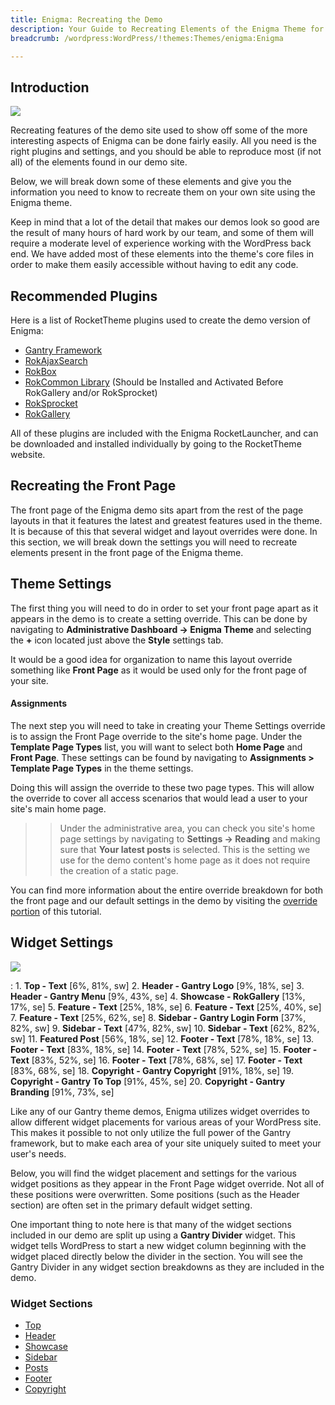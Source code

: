```yaml
---
title: Enigma: Recreating the Demo
description: Your Guide to Recreating Elements of the Enigma Theme for WordPress
breadcrumb: /wordpress:WordPress/!themes:Themes/enigma:Enigma

---
```


Introduction
-----

![][theme]

Recreating features of the demo site used to show off some of the more interesting aspects of Enigma can be done fairly easily. All you need is the right plugins and settings, and you should be able to reproduce most (if not all) of the elements found in our demo site. 

Below, we will break down some of these elements and give you the information you need to know to recreate them on your own site using the Enigma theme.

Keep in mind that a lot of the detail that makes our demos look so good are the result of many hours of hard work by our team, and some of them will require a moderate level of experience working with the WordPress back end. We have added most of these elements into the theme's core files in order to make them easily accessible without having to edit any code.

Recommended Plugins
-----

Here is a list of RocketTheme plugins used to create the demo version of Enigma:

* [Gantry Framework][gantry]
* [RokAjaxSearch][rokajaxsearch]
* [RokBox][rokbox]
* [RokCommon Library](http://www.rockettheme.com/wordpress/plugins/rokutilities) (Should be Installed and Activated Before RokGallery and/or RokSprocket)
* [RokSprocket][roksprocket]
* [RokGallery][gallery]

All of these plugins are included with the Enigma RocketLauncher, and can be downloaded and installed individually by going to the RocketTheme website.

Recreating the Front Page
-----

The front page of the Enigma demo sits apart from the rest of the page layouts in that it features the latest and greatest features used in the theme. It is because of this that several widget and layout overrides were done. In this section, we will break down the settings you will need to recreate elements present in the front page of the Enigma theme.

Theme Settings
-----

The first thing you will need to do in order to set your front page apart as it appears in the demo is to create a setting override. This can be done by navigating to **Administrative Dashboard -> Enigma Theme** and selecting the **+** icon located just above the **Style** settings tab. 

It would be a good idea for organization to name this layout override something like **Front Page** as it would be used only for the front page of your site.

#### Assignments
The next step you will need to take in creating your Theme Settings override is to assign the Front Page override to the site's home page. Under the **Template Page Types** list, you will want to select both **Home Page** and **Front Page**. These settings can be found by navigating to **Assignments > Template Page Types** in the theme settings.

Doing this will assign the override to these two page types. This will allow the override to cover all access scenarios that would lead a user to your site's main home page.

>> Under the administrative area, you can check you site's home page settings by navigating to **Settings -> Reading** and making sure that **Your latest posts** is selected. This is the setting we use for the demo content's home page as it does not require the creation of a static page.

You can find more information about the entire override breakdown for both the front page and our default settings in the demo by visiting the [override portion][demooverride] of this tutorial.

Widget Settings
-----

![][theme2]

:   1. **Top - Text** [6%, 81%, sw]
    2. **Header - Gantry Logo** [9%, 18%, se]
    3. **Header - Gantry Menu** [9%, 43%, se]
    4. **Showcase - RokGallery** [13%, 17%, se]
    5. **Feature - Text** [25%, 18%, se]
    6. **Feature - Text** [25%, 40%, se]
    7. **Feature - Text** [25%, 62%, se]
    8. **Sidebar - Gantry Login Form** [37%, 82%, sw]
    9. **Sidebar - Text** [47%, 82%, sw]
    10. **Sidebar - Text** [62%, 82%, sw]
    11. **Featured Post** [56%, 18%, se]
    12. **Footer - Text** [78%, 18%, se]
    13. **Footer - Text** [83%, 18%, se]
    14. **Footer - Text** [78%, 52%, se]
    15. **Footer - Text** [83%, 52%, se]
    16. **Footer - Text** [78%, 68%, se]
    17. **Footer - Text** [83%, 68%, se]
    18. **Copyright - Gantry Copyright** [91%, 18%, se]
    19. **Copyright - Gantry To Top** [91%, 45%, se]
    20. **Copyright - Gantry Branding** [91%, 73%, se]

Like any of our Gantry theme demos, Enigma utilizes widget overrides to allow different widget placements for various areas of your WordPress site. This makes it possible to not only utilize the full power of the Gantry framework, but to make each area of your site uniquely suited to meet your user's needs.

Below, you will find the widget placement and settings for the various widget positions as they appear in the Front Page widget override. Not all of these positions were overwritten. Some positions (such as the Header section) are often set in the primary default widget setting.

One important thing to note here is that many of the widget sections included in our demo are split up using a **Gantry Divider** widget. This widget tells WordPress to start a new widget column beginning with the widget placed directly below the divider in the section. You will see the Gantry Divider in any widget section breakdowns as they are included in the demo.

### Widget Sections

* [Top][top]
* [Header][header]
* [Showcase][showcase]
* [Sidebar][sidebar]
* [Posts][posts]
* [Footer][footer]
* [Copyright][copyright]

[gantry]: http://gantry-framework.org/download
[rokajaxsearch]: http://www.rockettheme.com/wordpress/plugins/rokajaxsearch
[rokbox]: http://www.rockettheme.com/wordpress/plugins/rokbox
[roksprocket]: http://www.rockettheme.com/wordpress/plugins/roksprocket
[theme]: assets/enigma.jpeg
[theme2]: assets/enigma2.jpg
[roksprocket]: ../../plugins/roksprocket/
[gallery]: http://www.rockettheme.com/wordpress/plugins/rokgallery
[faq]: faq.md
[menu]: ../../start/menu.md
[override]: http://gantry-framework.org/documentation/wordpress/configure/
[showcase]: demo_showcase.md
[feature]: demo_feature.md
[sidebar]: demo_sidebar.md
[footer]: demo_footer.md
[posts]: demo_posts.md
[header]: demo_header.md
[top]: demo_top.md
[copyright]: demo_copyright.md
[demooverride]: demo_override.md
